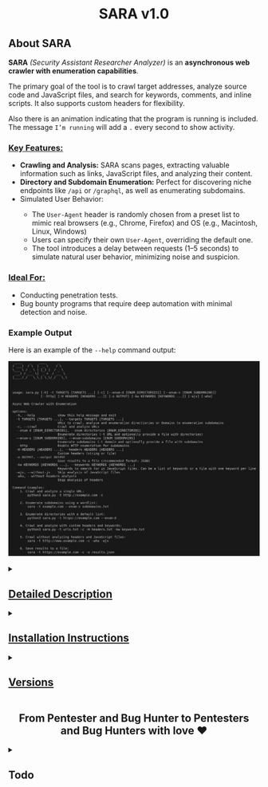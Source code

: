 <h1 align='center'>SARA v1.0</h1>

## About SARA

**SARA** *(Security Assistant Researcher Analyzer)* is an **asynchronous web crawler with enumeration capabilities**.
<p>The primary goal of the tool is to crawl target addresses, analyze source code and JavaScript files, and search for keywords, comments, and inline scripts. It also supports custom headers for flexibility.</p>
<p>Also there is an animation indicating that the program is running is included. The message <code>I’m running</code> will add a <code>.</code> every second to show activity.</p>

<h3><ins>Key Features:</ins></h3>
    <ul>
        <li><b>Crawling and Analysis:</b> SARA scans pages, extracting valuable information such as links, JavaScript files, and analyzing their content.</li>
        <li><b>Directory and Subdomain Enumeration:</b> Perfect for discovering niche endpoints like <code>/api</code> or <code>/graphql</code>, as well as enumerating subdomains.</li>
        <li>Simulated User Behavior:</li>
            <ul>
                <li>The <code>User-Agent</code> header is randomly chosen from a preset list to mimic real browsers (e.g., Chrome, Firefox) and OS (e.g., Macintosh, Linux, Windows)</li>
                <li>Users can specify their own <code>User-Agent</code>, overriding the default one.</li>
                <li>The tool introduces a delay between requests (1–5 seconds) to simulate natural user behavior, minimizing noise and suspicion.</li>
            </ul>
    </ul>

<h3><ins>Ideal For:</ins></h3>
    <ul>
        <li>Conducting penetration tests.</li>
        <li>Bug bounty programs that require deep automation with minimal detection and noise.</li>
    </ul>

### Example Output
Here is an example of the `--help` command output:

![SARA Help Command Output](https://github.com/Kode-n-Rolla/sara/blob/main/images/sara_help_flag.jpg)

<details><summary><h2><ins>Detailed Description</ins></h2></summary>
    <b>SARA</b> provides extensive functionality through its flags and modes. Below is a detailed description of each:
    <ol>
        <li><code>-t</code></li>
            <p>Accepts a single URL, a domain, or a file containing multiple targets. Works in conjunction with the three primary modes: <code>-c</code>, <code>--enum-s</code>, and <code>--enum-d</code>.</p>
        <li><code>-c</code> (<b>Crawling Mode</b>). Accepts either a single URL or a file containing multiple URLs.</li>
            <p>In crawling mode, SARA gathers key data about the target, including:</p>
                <ul>
                    <li>HTTP response codes</li>
                    <li>Links on the target web page</li>
                    <li>HTTP response headers and their analysis</li>
                    <li>JavaScript files and their analysis</li>
                    <li>Inline scripts</li>
                    <li>Keywords and comments</li>
                </ul>
         <li><code>--enum-d</code> (<b>Directory Enumeration</b>).</li>
            <p>Performs directory enumeration. Since the tool intentionally uses slow request rates (1-5 seconds per request), it is recommended for highly specific endpoint enumeration, such as APIs.</p>
                <ul>
                    <li>Requires a target with a full URL, including the protocol (e.g., <code>https://example.com</code>).</li>
                    <li>Accepts one target at a time.</li>
                    <li>Can use a default wordlist or a custom file for directories.</li>
                </ul>
        <li><code>--enum-s</code> (<b>Subdomain Enumeration</b>)</li>
            <p>Performs subdomain enumeration. Unlike <code>--enum-d</code>, this mode accepts only a domain as input (e.g., <code>example.com</code>).</p>
            <ul>
                <li>By default, it enumerates subdomains using the HTTPS protocol.</li>
                <li>Accepts one target at a time.</li>
                <li>Can use a default wordlist or a custom file for subdomains.</li>
            </ul>
        <li><code>--http</code></li>
            <p>Works with <code>--enum-s</code> to enable subdomain enumeration over HTTP instead of HTTPS.</p>
        <li><code>-H</code></li>
            <p>Adds custom HTTP headers. If provided, the custom User-Agent header will replace the default.</p>
            <ul><li>Accepts both a string or a file containing headers.</li></ul>
        <li><code>-o</code></li>
            <p>Saves the output to a user-specified file.</p>
            <ul>
                <li>Output will also be printed to the terminal.</li>
                <li>JSON is the recommended format for easier post-processing.</li>
            </ul>
        <li><code>-kw</code></li>
            <p>Adds custom keywords for analysis during crawling.</p>
            <ul><li>Accepts either a string or a file containing keywords.</li></ul>
        <li><code>-wjs</code></li>
            <p>Disables JavaScript file analysis during crawling.</p>
        <li><code>-wha</code></li>
            <p>Disables HTTP header analysis during crawling.</p>
        <li><code>-h</code> (<b>Help</b>)</li>
            <p>Displays the manual, including command examples for easier usage.</p>
    </ol>
</details>

<details><summary><h2><ins>Installation Instructions</ins></h2></summary>
    <p>Follow these steps to set up and use <b>SARA</b>:</p>
    <ol>
        <li><b>Clone the Repository</b></li>
            <pre><code>git clone https://github.com/Kode-n-Rolla/sara.git</code></pre>
        <li><b>Navigate to the Source Directory</b></li>
            <pre><code>cd sara/src</code></pre>
        <li><b>Install Dependencies</b></li>
            <pre><code>pip install -r requirements.txt</code></pre>
            <p>Alternatively, if you encounter an error like <code>× This environment is externally managed</code>, use:</p>
            <pre><code>pip install -r requirements.txt --break-system-packages</code></pre>
        <li><b>Run the Tool</b></li>
            <p>Execute the script with python3 to see available options:</p>
            <pre><code>python3 sara.py -h</code></pre>
        <li><b>Optional: Create a System-wide Command Shortcut</b></li>
            <p>To make it easier to run SARA, you can create a symbolic link (recommended save in /opt first or any your tools directory):</p>
            <pre><code>sudo ln -s "$(pwd)/sara.py" /usr/local/bin/sara</code></pre>
            <p>Now, you can run the tool from anywhere using:</p>
            <pre><code>sara --help</code></pre>
    </ol>
</details>

<details><summary><h2><ins>Versions</ins></h2></summary>
<table>
  <thead>
    <tr>
      <th>Version</th>
      <th>Key Features</th>
      <th>Release Notes</th>
    </tr>
  </thead>
  <tbody>
    <tr>
      <td align='center'><b>1.0</b></td>
      <td width=450>
        <ul>
          <li><code>-t</code>, <code>-c</code>: Crawling and analysis</li>
          <li><code>--enum-d</code>, <code>--enum-s</code> (<code>--http</code>): Enumeration modes</li>
          <li><code>-H</code>, <code>-kw</code>: Custom headers and keywords</li>
          <li><code>-wha</code>, <code>-wjs</code>: Disable header or JS analysis</li>
          <li><code>-o</code>: Save results to a file</li>
          <li><code>--help</code>: Comprehensive manual with examples</li>
        </ul>
      </td>
      <td align='center'>
        Initial release with core functionality including crawling, enumeration, and customizable features for penetration testing and bug bounty tasks.
      </td>
    </tr>
  </tbody>
</table>    
</details>

<h2 align='center'>From Pentester and Bug Hunter to Pentesters and Bug Hunters with love ❤️</h2>

<details><summary><h2>Todo</h2></summary>
    <ol>
        <li>Add images (with folder)</li>
        <li>update Release</li>
        <li>Update default dirs</li>
        <li>Update default subdomains</li>
        <li>Add progress bar to enum modes</li>
        <li>Check installation instructions</li>
        <li>Add some wordlists for api for example</li>
    </ol>
</details>
